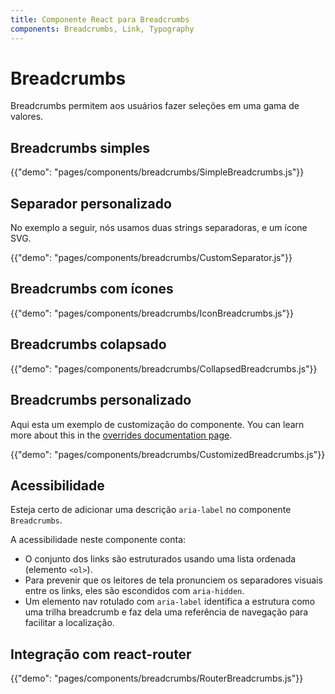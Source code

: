```yaml
---
title: Componente React para Breadcrumbs
components: Breadcrumbs, Link, Typography
---
```


# Breadcrumbs

<p class="description">Breadcrumbs permitem aos usuários fazer seleções em uma gama de valores.</p>

## Breadcrumbs simples

{{"demo": "pages/components/breadcrumbs/SimpleBreadcrumbs.js"}}

## Separador personalizado

No exemplo a seguir, nós usamos duas strings separadoras, e um ícone SVG.

{{"demo": "pages/components/breadcrumbs/CustomSeparator.js"}}

## Breadcrumbs com ícones

{{"demo": "pages/components/breadcrumbs/IconBreadcrumbs.js"}}

## Breadcrumbs colapsado

{{"demo": "pages/components/breadcrumbs/CollapsedBreadcrumbs.js"}}

## Breadcrumbs personalizado

Aqui esta um exemplo de customização do componente. You can learn more about this in the [overrides documentation page](/customization/components/).

{{"demo": "pages/components/breadcrumbs/CustomizedBreadcrumbs.js"}}

## Acessibilidade

Esteja certo de adicionar uma descrição `aria-label` no componente `Breadcrumbs`.

A acessibilidade neste componente conta:

- O conjunto dos links são estruturados usando uma lista ordenada (elemento `<ol>`).
- Para prevenir que os leitores de tela pronunciem os separadores visuais entre os links, eles são escondidos com `aria-hidden`.
- Um elemento nav rotulado com `aria-label` identifica a estrutura como uma trilha breadcrumb e faz dela uma referência de navegação para facilitar a localização.

## Integração com react-router

{{"demo": "pages/components/breadcrumbs/RouterBreadcrumbs.js"}}